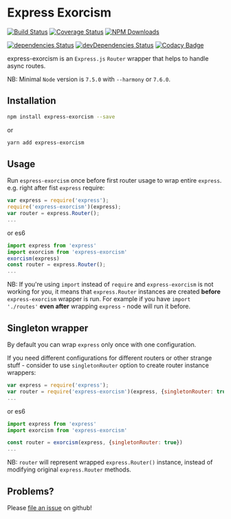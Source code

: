 # Express Exorcism
[![Build Status](https://travis-ci.org/cavinsmith/express-exorcism.svg?branch=master)](https://travis-ci.org/cavinsmith/express-exorcism)
[![Coverage Status](https://coveralls.io/repos/github/cavinsmith/express-exorcism/badge.svg?branch=master)](https://coveralls.io/github/cavinsmith/express-exorcism?branch=master)
[![NPM Downloads](https://img.shields.io/npm/dm/express-exorcism.svg)](https://npmjs.org/package/express-exorcism)

[![dependencies Status](https://david-dm.org/cavinsmith/express-exorcism/status.svg)](https://david-dm.org/cavinsmith/express-exorcism)
[![devDependencies Status](https://david-dm.org/cavinsmith/express-exorcism/dev-status.svg)](https://david-dm.org/cavinsmith/express-exorcism?type=dev)
[![Codacy Badge](https://api.codacy.com/project/badge/Grade/ae36f260c02340888af7949fd15a5f93)](https://www.codacy.com/app/cavinsmith/express-exorcism)

express-exorcism is an `Express.js` `Router` wrapper that helps to handle async routes.

NB: Minimal `Node` version is `7.5.0` with `--harmony` or `7.6.0`.

Installation
--------------

```sh
npm install express-exorcism --save
```

or

```sh
yarn add express-exorcism
```

Usage
--------------

Run `espress-exorcism` once before first router usage to wrap entire `express`.
e.g. right after fist `express` require:

```javascript
var express = require('express');
require('express-exorcism')(express);
var router = express.Router();
...
```

or es6

```javascript
import express from 'express'
import exorcism from 'express-exorcism'
exorcism(express)
const router = express.Router();
...
```

NB: If you're using `import` instead of `require` and `express-exorcism` is not
working for you, it means that `express.Router` instances are created **before**
`express-exorcism` wrapper is run. For example if you have `import './routes'`
**even after** wrapping `express` - node will run it before.


Singleton wrapper
--------------
By default you can wrap `express` only once with one configuration.

If you need different configurations for different routers or other strange stuff -
consider to use `singletonRouter` option to create router instance wrappers:

```javascript
var express = require('express');
var router = require('express-exorcism')(express, {singletonRouter: true});
...
```

or es6

```javascript
import express from 'express'
import exorcism from 'express-exorcism'

const router = exorcism(express, {singletonRouter: true})
...
```

NB: `router` will represent wrapped `express.Router()` instance, instead of
modifying original `express.Router` methods.


Problems?
--------------

Please [file an issue](https://github.com/cavinsmith/express-exorcism/issues) on github!
